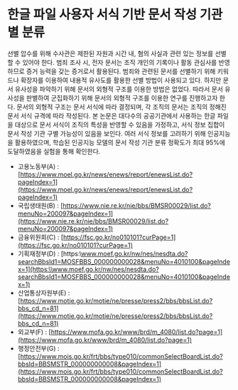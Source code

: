 # 한글 파일 사용자 서식 기반 문서 작성 기관별 분류

선별 압수를 위해 수사관은 제한된 자원과 시간 내, 혐의 사실과 관련 있는 정보를 선별할 수 있어야 한다. 범죄 조사 시, 전자 문서는 조직 개인의 기록이나 활동 관심사를 반영하므로 증거 능력을 갖는 증거로서 활용된다. 범죄와 관련된 문서를 선별하기 위해 키워드나 확장자를 이용하여 내용적 유사도를 활용한 선별 방법이 사용되고 있다. 하지만 문서 유사성을 파악하기 위해 문서의 외형적 구조를 이용한 방법은 없었다. 
 따라서 문서 유사성을 판별하여 군집화하기 위해 문서의 외형적 구조를 이용한 연구를 진행하고자 한다. 문서의 외형적 구조는 문서 서식에 따라 결정되며, 각 조직의 문서는 조직의 정해진 문서 서식 규격에 따라 작성된다. 본 논문은 대다수의 공공기관에서 사용하는 한글 파일을 대상으로 문서 서식이 조직의 특성을 반영할 수 있음을 가정하고, 서식 정보 집합이 문서 작성 기관 구별 가능성이 있음을 보인다. 여러 서식 정보를 고려하기 위해 인공지능을 활용하였으며, 학습된 인공지능 모델의 문서 작성 기관 분류 정확도가 최대 95%에 도달하였음을 실험을 통해 확인한다. 


* 고용노동부(A) : [https://www.moel.go.kr/news/enews/report/enewsList.do?pageIndex=1](https://www.moel.go.kr/news/enews/report/enewsList.do?pageIndex=1)
* 국립생태원(B) : [https://www.nie.re.kr/nie/bbs/BMSR00029/list.do?menuNo=200097&pageIndex=1](https://www.nie.re.kr/nie/bbs/BMSR00029/list.do?menuNo=200097&pageIndex=1)
* 금융위원회(C) : [https://fsc.go.kr/no010101?curPage=1](https://fsc.go.kr/no010101?curPage=1)
* 기획재정부(D) : [https:\\www.moef.go.kr/nw/nes/nesdta.do?searchBbsId1=MOSFBBS_000000000028&menuNo=4010100&pageIndex=1](https:\\www.moef.go.kr/nw/nes/nesdta.do?searchBbsId1=MOSFBBS_000000000028&menuNo=4010100&pageIndex=1)
* 산업통상자원부(E) : [https://www.motie.go.kr/motie/ne/presse/press2/bbs/bbsList.do?bbs_cd_n=81](https://www.motie.go.kr/motie/ne/presse/press2/bbs/bbsList.do?bbs_cd_n=81) 
* 외교부(F) : [https://www.mofa.go.kr/www/brd/m_4080/list.do?page=1](https://www.mofa.go.kr/www/brd/m_4080/list.do?page=1)
* 행정안전부(G) : [https://www.mois.go.kr/frt/bbs/type010/commonSelectBoardList.do?bbsId=BBSMSTR_000000000008&pageIndex=1](https://www.mois.go.kr/frt/bbs/type010/commonSelectBoardList.do?bbsId=BBSMSTR_000000000008&pageIndex=1)